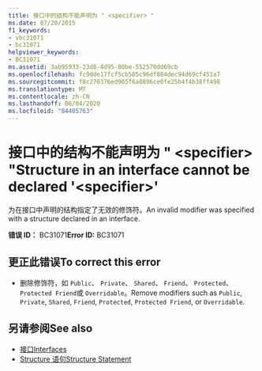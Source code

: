 ```yaml
---
title: 接口中的结构不能声明为 " <specifier> "
ms.date: 07/20/2015
f1_keywords:
- vbc31071
- bc31071
helpviewer_keywords:
- BC31071
ms.assetid: 3ab95933-23d8-4d95-80be-552570dd69cb
ms.openlocfilehash: fc9dde17fcf5cb505c96df884dec94d69cf451a7
ms.sourcegitcommit: f8c270376ed905f6a8896ce0fe25b4f4b38ff498
ms.translationtype: MT
ms.contentlocale: zh-CN
ms.lasthandoff: 06/04/2020
ms.locfileid: "84405763"
---
```

# <a name="structure-in-an-interface-cannot-be-declared-specifier"></a><span data-ttu-id="56a3a-102">接口中的结构不能声明为 " \<specifier> "</span><span class="sxs-lookup"><span data-stu-id="56a3a-102">Structure in an interface cannot be declared '\<specifier>'</span></span>
<span data-ttu-id="56a3a-103">为在接口中声明的结构指定了无效的修饰符。</span><span class="sxs-lookup"><span data-stu-id="56a3a-103">An invalid modifier was specified with a structure declared in an interface.</span></span>  
  
 <span data-ttu-id="56a3a-104">**错误 ID：** BC31071</span><span class="sxs-lookup"><span data-stu-id="56a3a-104">**Error ID:** BC31071</span></span>  
  
## <a name="to-correct-this-error"></a><span data-ttu-id="56a3a-105">更正此错误</span><span class="sxs-lookup"><span data-stu-id="56a3a-105">To correct this error</span></span>  
  
- <span data-ttu-id="56a3a-106">删除修饰符，如 `Public`、 `Private`、 `Shared`、 `Friend`、 `Protected`、 `Protected Friend`或 `Overridable`。</span><span class="sxs-lookup"><span data-stu-id="56a3a-106">Remove modifiers such as `Public`, `Private`, `Shared`, `Friend`, `Protected`, `Protected Friend`, or `Overridable`.</span></span>  
  
## <a name="see-also"></a><span data-ttu-id="56a3a-107">另请参阅</span><span class="sxs-lookup"><span data-stu-id="56a3a-107">See also</span></span>

- [<span data-ttu-id="56a3a-108">接口</span><span class="sxs-lookup"><span data-stu-id="56a3a-108">Interfaces</span></span>](../programming-guide/language-features/interfaces/index.md)
- [<span data-ttu-id="56a3a-109">Structure 语句</span><span class="sxs-lookup"><span data-stu-id="56a3a-109">Structure Statement</span></span>](../language-reference/statements/structure-statement.md)
